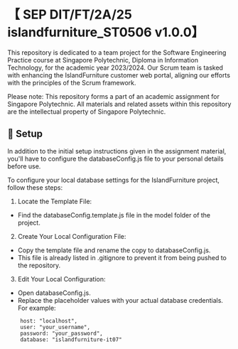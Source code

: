# 【 SEP DIT/FT/2A/25 islandfurniture_ST0506 v1.0.0】

This repository is dedicated to a team project for the Software Engineering Practice course at Singapore Polytechnic, Diploma in Information Technology, for the academic year 2023/2024. Our Scrum team is tasked with enhancing the IslandFurniture customer web portal, aligning our efforts with the principles of the Scrum framework.

Please note: This repository forms a part of an academic assignment for Singapore Polytechnic. All materials and related assets within this repository are the intellectual property of Singapore Polytechnic.

## 🚀 Setup

In addition to the initial setup instructions given in the assignment material, you'll have to configure the databaseConfig.js file to your personal details before use.

To configure your local database settings for the IslandFurniture project, follow these steps:

1. Locate the Template File:

- Find the databaseConfig.template.js file in the model folder of the project.

2. Create Your Local Configuration File:

- Copy the template file and rename the copy to databaseConfig.js.
- This file is already listed in .gitignore to prevent it from being pushed to the repository.

3. Edit Your Local Configuration:

- Open databaseConfig.js.
- Replace the placeholder values with your actual database credentials. For example:

```
    host: "localhost",
    user: "your_username",
    password: "your_password",
    database: "islandfurniture-it07"
```
